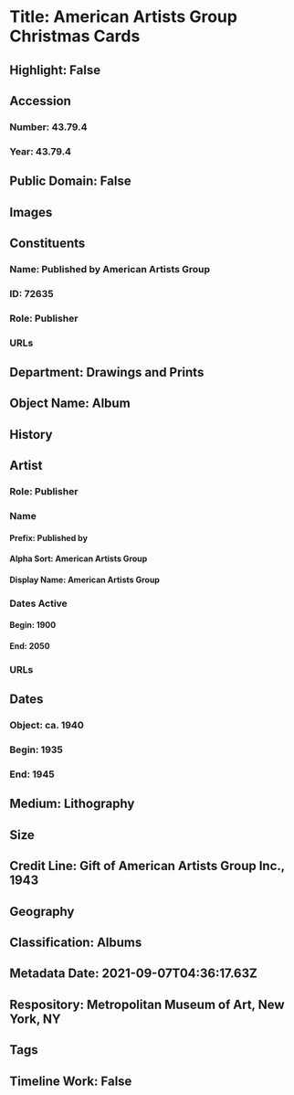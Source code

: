 # Title: American Artists Group Christmas Cards
## Highlight: False
## Accession
### Number: 43.79.4
### Year: 43.79.4
## Public Domain: False
## Images
## Constituents
### Name: Published by American Artists Group
### ID: 72635
### Role: Publisher
### URLs
## Department: Drawings and Prints
## Object Name: Album
## History
## Artist
### Role: Publisher
### Name
#### Prefix: Published by
#### Alpha Sort: American Artists Group
#### Display Name: American Artists Group
### Dates Active
#### Begin: 1900
#### End: 2050
### URLs
## Dates
### Object: ca. 1940
### Begin: 1935
### End: 1945
## Medium: Lithography
## Size
## Credit Line: Gift of American Artists Group Inc., 1943
## Geography
## Classification: Albums
## Metadata Date: 2021-09-07T04:36:17.63Z
## Respository: Metropolitan Museum of Art, New York, NY
## Tags
## Timeline Work: False